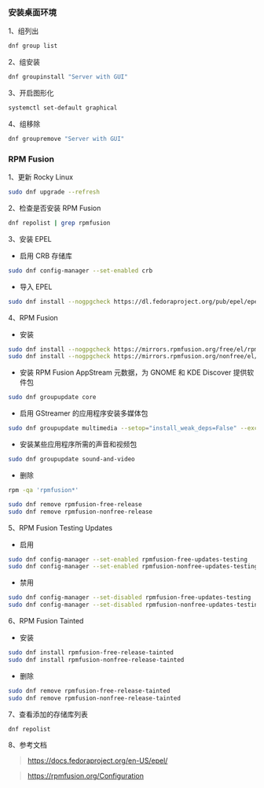 ### 安装桌面环境

1、组列出

```sh
dnf group list
```

2、组安装

```sh
dnf groupinstall "Server with GUI"
```

3、开启图形化

```sh
systemctl set-default graphical
```

4、组移除

```sh
dnf groupremove "Server with GUI"
```

### RPM Fusion

1、更新 Rocky Linux

```sh
sudo dnf upgrade --refresh
```

2、检查是否安装 RPM Fusion

```sh
dnf repolist | grep rpmfusion
```

3、安装 EPEL

- 启用 CRB 存储库

```sh
sudo dnf config-manager --set-enabled crb
```

- 导入 EPEL

```sh
sudo dnf install --nogpgcheck https://dl.fedoraproject.org/pub/epel/epel-release-latest-$(rpm -E %rhel).noarch.rpm
```

4、RPM Fusion

- 安装

```sh
sudo dnf install --nogpgcheck https://mirrors.rpmfusion.org/free/el/rpmfusion-free-release-$(rpm -E %rhel).noarch.rpm
sudo dnf install --nogpgcheck https://mirrors.rpmfusion.org/nonfree/el/rpmfusion-nonfree-release-$(rpm -E %rhel).noarch.rpm
```

- 安装 RPM Fusion AppStream 元数据，为 GNOME 和 KDE Discover 提供软件包

```sh
sudo dnf groupupdate core
```

- 启用 GStreamer 的应用程序安装多媒体包

```sh
sudo dnf groupupdate multimedia --setop="install_weak_deps=False" --exclude=PackageKit-gstreamer-plugin
```

- 安装某些应用程序所需的声音和视频包

```sh
sudo dnf groupupdate sound-and-video
```

- 删除

```sh
rpm -qa 'rpmfusion*'
```

```sh
sudo dnf remove rpmfusion-free-release
sudo dnf remove rpmfusion-nonfree-release
```

5、RPM Fusion Testing Updates

- 启用

```sh
sudo dnf config-manager --set-enabled rpmfusion-free-updates-testing
sudo dnf config-manager --set-enabled rpmfusion-nonfree-updates-testing
```

- 禁用

```sh
sudo dnf config-manager --set-disabled rpmfusion-free-updates-testing
sudo dnf config-manager --set-disabled rpmfusion-nonfree-updates-testing
```

6、RPM Fusion Tainted

- 安装

```sh
sudo dnf install rpmfusion-free-release-tainted
sudo dnf install rpmfusion-nonfree-release-tainted
```

- 删除

```sh
sudo dnf remove rpmfusion-free-release-tainted
sudo dnf remove rpmfusion-nonfree-release-tainted
```

7、查看添加的存储库列表

```sh
dnf repolist
```

8、参考文档

> https://docs.fedoraproject.org/en-US/epel/

> https://rpmfusion.org/Configuration
